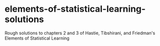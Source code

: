 # elements-of-statistical-learning-solutions
Rough solutions to chapters 2 and 3 of Hastie, Tibshirani, and Friedman's Elements of Statistical Learning
